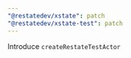 ```yaml
---
"@restatedev/xstate": patch
"@restatedev/xstate-test": patch
---
```


Introduce `createRestateTestActor`
